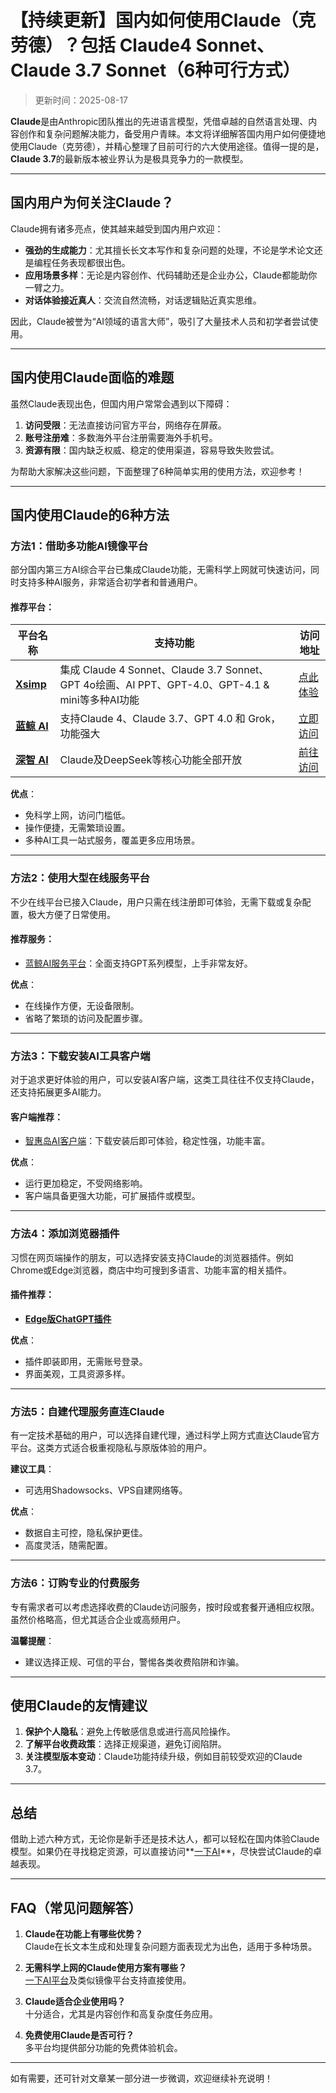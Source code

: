 # **【持续更新】国内如何使用Claude（克劳德）？包括 Claude4 Sonnet、Claude 3.7 Sonnet（6种可行方式）**

> 更新时间：2025-08-17

**Claude**是由Anthropic团队推出的先进语言模型，凭借卓越的自然语言处理、内容创作和复杂问题解决能力，备受用户青睐。本文将详细解答国内用户如何便捷地使用Claude（克劳德），并精心整理了目前可行的六大使用途径。值得一提的是，**Claude 3.7**的最新版本被业界认为是极具竞争力的一款模型。

---

## **国内用户为何关注Claude？**

Claude拥有诸多亮点，使其越来越受到国内用户欢迎：

- **强劲的生成能力**：尤其擅长长文本写作和复杂问题的处理，不论是学术论文还是编程任务表现都很出色。
- **应用场景多样**：无论是内容创作、代码辅助还是企业办公，Claude都能助你一臂之力。
- **对话体验接近真人**：交流自然流畅，对话逻辑贴近真实思维。

因此，Claude被誉为“AI领域的语言大师”，吸引了大量技术人员和初学者尝试使用。

---

## **国内使用Claude面临的难题**

虽然Claude表现出色，但国内用户常常会遇到以下障碍：

1. **访问受限**：无法直接访问官方平台，网络存在屏蔽。
2. **账号注册难**：多数海外平台注册需要海外手机号。
3. **资源有限**：国内缺乏权威、稳定的使用渠道，容易导致失败尝试。

为帮助大家解决这些问题，下面整理了6种简单实用的使用方法，欢迎参考！

---

## **国内使用Claude的6种方法**

### **方法1：借助多功能AI镜像平台**

部分国内第三方AI综合平台已集成Claude功能，无需科学上网就可快速访问，同时支持多种AI服务，非常适合初学者和普通用户。

#### 推荐平台：
| 平台名称 | 支持功能 | 访问地址 |
| --- | --- | --- |
| **[Xsimp](https://xsimplechat.com)** | 集成 Claude 4 Sonnet、Claude 3.7 Sonnet、GPT 4o绘画、AI PPT、GPT-4.0、GPT-4.1 & mini等多种AI功能 | [点此体验](https://xsimplechat.com) |
| **[蓝鲸 AI](https://chat.lanjingai.org/)** | 支持Claude 4、Claude 3.7、GPT 4.0 和 Grok，功能强大 | [立即访问](https://chat.lanjingai.org/) |
| **[深智 AI](https://deepseek-free.org/)** | Claude及DeepSeek等核心功能全部开放 | [前往访问](https://deepseek-free.org/) |

**优点**：
- 免科学上网，访问门槛低。
- 操作便捷，无需繁琐设置。
- 多种AI工具一站式服务，覆盖更多应用场景。

---

### **方法2：使用大型在线服务平台**

不少在线平台已接入Claude，用户只需在线注册即可体验，无需下载或复杂配置，极大方便了日常使用。

#### 推荐服务：
- [蓝鲸AI服务平台](https://guide1.lanjing.ai)：全面支持GPT系列模型，上手非常友好。

**优点**：
- 在线操作方便，无设备限制。
- 省略了繁琐的访问及配置步骤。

---

### **方法3：下载安装AI工具客户端**

对于追求更好体验的用户，可以安装AI客户端，这类工具往往不仅支持Claude，还支持拓展更多AI能力。

#### 客户端推荐：
- [智惠岛AI客户端](https://xsimplechat.com)：下载安装后即可体验，稳定性强，功能丰富。

**优点**：
- 运行更加稳定，不受网络影响。
- 客户端具备更强大功能，可扩展插件或模型。

---

### **方法4：添加浏览器插件**

习惯在网页端操作的朋友，可以选择安装支持Claude的浏览器插件。例如Chrome或Edge浏览器，商店中均可搜到多语言、功能丰富的相关插件。

#### 插件推荐：
- **[Edge版ChatGPT插件](https://xsimplechat.com)**

**优点**：
- 插件即装即用，无需账号登录。
- 界面美观，工具资源多样。

---

### **方法5：自建代理服务直连Claude**

有一定技术基础的用户，可以选择自建代理，通过科学上网方式直达Claude官方平台。这类方式适合极重视隐私与原版体验的用户。

**建议工具**：
- 可选用Shadowsocks、VPS自建网络等。

**优点**：
- 数据自主可控，隐私保护更佳。
- 高度灵活，随需配置。

---

### **方法6：订购专业的付费服务**

专有需求者可以考虑选择收费的Claude访问服务，按时段或套餐开通相应权限。虽然价格略高，但尤其适合企业或高频用户。

**温馨提醒**：
- 建议选择正规、可信的平台，警惕各类收费陷阱和诈骗。

---

## **使用Claude的友情建议**

1. **保护个人隐私**：避免上传敏感信息或进行高风险操作。
2. **了解平台收费政策**：选择正规渠道，避免订阅陷阱。
3. **关注模型版本变动**：Claude功能持续升级，例如目前较受欢迎的Claude 3.7。

---

## **总结**

借助上述六种方式，无论你是新手还是技术达人，都可以轻松在国内体验Claude模型。如果仍在寻找稳定资源，可以直接访问**[一下AI](https://xsimplechat.com)**，尽快尝试Claude的卓越表现。

---

## **FAQ（常见问题解答）**

1. **Claude在功能上有哪些优势？**  
   Claude在长文本生成和处理复杂问题方面表现尤为出色，适用于多种场景。

2. **无需科学上网的Claude使用方案有哪些？**  
   [一下AI平台](https://chat.lanjing.pro)及类似镜像平台支持直接使用。

3. **Claude适合企业使用吗？**  
   十分适合，尤其是内容创作和高复杂度任务应用。

4. **免费使用Claude是否可行？**  
   多平台均提供部分功能的免费体验机会。

---

如有需要，还可针对文章某一部分进一步微调，欢迎继续补充说明！
